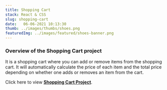 ```yaml
---
title: Shopping Cart
stack: React & CSS
slug: shopping-cart
date:   06-06-2021 10:13:30
thumb: ../images/thumbs/shoes.png
featuredImg: ../images/featured/shoes-banner.png
---
```


### Overview of the Shopping Cart project
It is a shopping cart where you can add or remove items from the shopping cart.  It will automatically calculate the price of each item and the total price depending on whether one adds or removes an item from the cart.  

Click here to view **[Shopping Cart Project](https://cart-react-2.netlify.app/)**.

